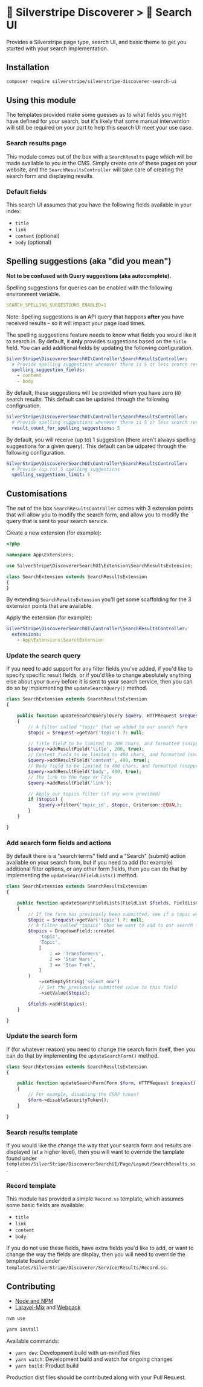 # 🧭 Silverstripe Discoverer > 🎨 Search UI

Provides a Silverstripe page type, search UI, and basic theme to get you started with your search implementation.

## Installation

```sh
composer require silverstripe/silverstripe-discoverer-search-ui
```

## Using this module

The templates provided make some guesses as to what fields you might have defined for your search, but it's likely that
some manual intervention will still be required on your part to help this search UI meet your use case.

### Search results page

This module comes out of the box with a `SearchResults` page which will be made available to you in the CMS. Simply
create one of these pages on your website, and the `SearchResultsController` will take care of creating the search form
and displaying results.

### Default fields

This search UI assumes that you have the following fields available in your index:

* `title`
* `link`
* `content` (optional)
* `body` (optional)

## Spelling suggestions (aka "did you mean")

**Not to be confused with Query suggestions (aka autocomplete).**

Spelling suggestions for queries can be enabled with the following environment variable.

```yaml
SEARCH_SPELLING_SUGGESTIONS_ENABLED=1
```

Note: Spelling suggestions is an API query that happens **after** you have received results - so it will impact your
page load times.

The spelling suggestions feature needs to know what fields you would like it to search in. By default, it **only**
provides suggestions based on the `title` field. You can add additional fields by updating the following configuration.

```yaml
SilverStripe\DiscovererSearchUI\Controller\SearchResultsController:
  # Provide spelling suggestions whenever there is 5 or less search results
  spelling_suggestion_fields:
    - content
    - body
```

By default, these suggestions will be provided when you have zero (`0`) search results. This default can be updated
through the following configruation.

```yaml
SilverStripe\DiscovererSearchUI\Controller\SearchResultsController:
  # Provide spelling suggestions whenever there is 5 or less search results
  result_count_for_spelling_suggestions: 5
```

By default, you will receive (up to) 1 suggestion (there aren't always spelling suggestions for a given query). This
default can be udpated through the following configuration.

```yaml
SilverStripe\DiscovererSearchUI\Controller\SearchResultsController:
  # Provide (up to) 5 spelling suggestions
  spelling_suggestions_limit: 5
```

## Customisations

The out of the box `SearchResultsController` comes with 3 extension points that will allow you to modify the search
form, and allow you to modify the query that is sent to your search service.

Create a new extension (for example):

```php
<?php

namespace App\Extensions;

use SilverStripe\DiscovererSearchUI\Extension\SearchResultsExtension;

class SearchExtension extends SearchResultsExtension
{
}

```

By extending `SearchResultsExtension` you'll get some scaffolding for the 3 extension points that are available.

Apply the extension (for example):

```yaml
SilverStripe\DiscovererSearchUI\Controller\SearchResultsController:
  extensions:
    - App\Extensions\SearchExtension
```

### Update the search query

If you need to add support for any filter fields you've added, if you'd like to specify specific result fields, or if
you'd like to change absolutely anything else about your `Query` before it is sent to your search service, then you can
do so by implementing the `updateSearchQuery()` method.

```php
class SearchExtension extends SearchResultsExtension
{

    public function updateSearchQuery(Query $query, HTTPRequest $request): void
    {
        // A filter called "topic" that we added to our search form
        $topic = $request->getVar('topic') ?: null;

        // Title field to be limited to 200 chars, and formatted (snippets)
        $query->addResultField('title', 200, true);
        // Content field to be limited to 400 chars, and formatted (snippets)
        $query->addResultField('content', 400, true);
        // Body field to be limited to 400 chars, and formatted (snippets)
        $query->addResultField('body', 400, true);
        // The link to the Page or File
        $query->addResultField('link');

        // Apply our topics filter (if any were provided)
        if ($topic) {
            $query->filter('topic_id', $topic, Criterion::EQUAL);
        }
    }

}
```

### Add search form fields and actions

By default there is a "search terms" field and a "Search" (submit) action available on your search form, but if you need
to add (for example) additional filter options, or any other form fields, then you can do that by implementing the
`updateSearchFieldLists()` method.

```php
class SearchExtension extends SearchResultsExtension
{

    public function updateSearchFieldLists(FieldList $fields, FieldList $actions, HTTPRequest $request): void
    {
        // If the form has previously been submitted, see if a topic was specified
        $topic = $request->getVar('topic') ?: null;
        // A filter called "topics" that we want to add to our search form
        $topics = DropdownField::create(
            'topic',
            'Topic',
            [
                1 => 'Transformers',
                2 => 'Star Wars',
                3 => 'Star Trek',
            ]
        )
            ->setEmptyString('select one')
            // Set the previously submitted value to this field
            ->setValue($topic);

        $fields->add($topics);
    }

}

```

### Update the search form

If (for whatever reason) you need to change the search form itself, then you can do that by implementing the
`updateSearchForm()` method.

```php
class SearchExtension extends SearchResultsExtension
{

    public function updateSearchForm(Form $form, HTTPRequest $request): void
    {
        // For example, disabling the CSRF token?
        $form->disableSecurityToken();
    }

}
```

### Search results template

If you would like the change the way that your search form and results are displayed (at a higher level), then you will
want to override the tamplate found under `templates/SilverStripe/DiscovererSearchUI/Page/Layout/SearchResults.ss`.

### Record template

This module has provided a simple `Record.ss` template, which assumes some basic fields are available:

* `title`
* `link`
* `content`
* `body`

If you do not use these fields, have extra fields you'd like to add, or want to change the way the fields are display,
then you will need to override the template found under `templates/SilverStripe/Discoverer/Service/Results/Record.ss`.

## Contributing

* [Node and NPM](https://docs.npmjs.com/getting-started/installing-node)
* [Laravel-Mix](https://github.com/JeffreyWay/laravel-mix) and [Webpack](https://webpack.github.io)

```bash
nvm use
```

```bash
yarn install
```

Available commands:

* `yarn dev`: Development build with un-minified files
* `yarn watch`: Development build and watch for ongoing changes
* `yarn build`: Product build

Production dist files should be contributed along with your Pull Request.
